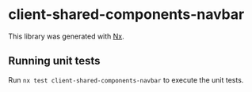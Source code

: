 # client-shared-components-navbar

This library was generated with [Nx](https://nx.dev).

## Running unit tests

Run `nx test client-shared-components-navbar` to execute the unit tests.
